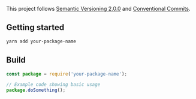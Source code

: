 This project follows [Semantic Versioning 2.0.0](https://semver.org/) and [Conventional Commits](https://www.conventionalcommits.org/). 

## Getting started

```bash
yarn add your-package-name
```

## Build

```javascript
const package = require('your-package-name');

// Example code showing basic usage
package.doSomething();
```
